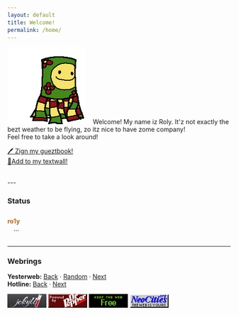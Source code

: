 ```yaml
---
layout: default
title: Welcome!
permalink: /home/
---
```

![ Kite Creature Bouncy <](/assets/images/kite/bouncy.gif)
&emsp;Welcome! My name iz Roly. It'z not exactly the bezt weather to be flying, zo itz nice to have zome company!  
Feel free to take a look around!

[🖊️ Zign my gueztbook!](https://roly.123guestbook.com/)  
[🌼Add to my textwall!](https://textwall.cc/~kitecreature)
<div><br style="clear:both;"></div>
---

### Status
<div id="statuscafe" style="padding:10px 0px;"><div id="statuscafe-username" style="color: #ba691f;font-weight:bold;">ro1y</div><div style="margin: 0 1em 0.5em 1em;" id="statuscafe-content">...</div></div><script src="https://status.cafe/current-status.js?name=ro1y" defer></script>

---

### Webrings

**Yesterweb:** [Back](https://webring.yesterweb.org/noJS/index.php?d=prev&url=https://kitecreature.net/%20) · [Random](https://webring.yesterweb.org/noJS/index.php?d=rand&url=https://kitecreature.net/%20) · [Next](https://webring.yesterweb.org/noJS/index.php?d=next&url=https://kitecreature.net/%20)  
**Hotline:** [Back](https://hotlinewebring.club/kite/next) · [Next](https://hotlinewebring.club/kite/previous)

[![ Jekyll ](/assets/images/88x31/jekyll.png)](https://jekyllrb.com/)
![ Powered By Dr. Pepper ](/assets/images/88x31/drpepper.gif)
[![ Jekyll ](/assets/images/88x31/roly-saynotoweb3.gif)](https://yesterweb.org/no-to-web3/)
[![ Jekyll ](/assets/images/88x31/neocities.gif)](https://neocities.org/)

